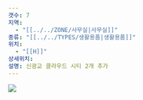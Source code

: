 ```yaml
---
갯수: 7
지역:
  - "[[../../ZONE/사무실|사무실]]"
종류: "[[../../TYPES/생활용품|생활용품]]"
위치:
  - "[[H]]"
상세위치: 
설명: 신광교 클라우드 시티 2개 추가
---
```

![](http://192.168.50.22/devices/250118_IMG_0046.jpg)